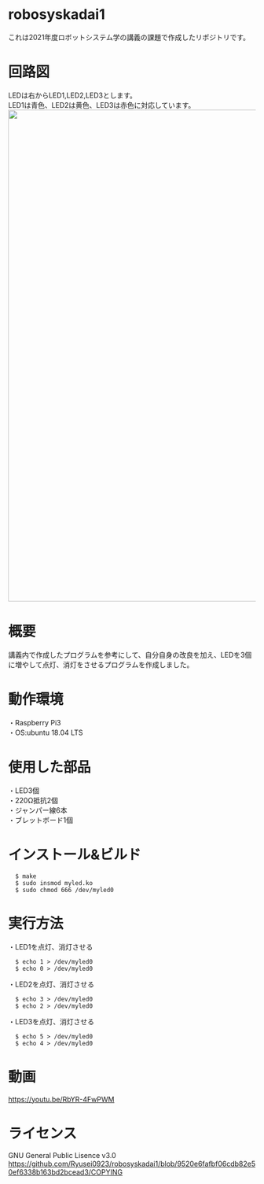 # robosyskadai1  
これは2021年度ロボットシステム学の講義の課題で作成したリポジトリです。
# 回路図 
LEDは右からLED1,LED2,LED3とします。  
LED1は青色、LED2は黄色、LED3は赤色に対応しています。  
<img src="https://user-images.githubusercontent.com/95923905/146581184-9f449ff9-57dd-408d-bbba-96befdfac01d.png" width="1000px">
# 概要  
講義内で作成したプログラムを参考にして、自分自身の改良を加え、LEDを3個に増やして点灯、消灯をさせるプログラムを作成しました。
# 動作環境  
・Raspberry Pi3  
・OS:ubuntu 18.04 LTS  
# 使用した部品
・LED3個  
・220Ω抵抗2個  
・ジャンパー線6本  
・ブレットボード1個   
# インストール&ビルド    
       
      $ make
      $ sudo insmod myled.ko
      $ sudo chmod 666 /dev/myled0  
# 実行方法  
・LED1を点灯、消灯させる  
       
      $ echo 1 > /dev/myled0
      $ echo 0 > /dev/myled0  
・LED2を点灯、消灯させる  
       
      $ echo 3 > /dev/myled0
      $ echo 2 > /dev/myled0  
・LED3を点灯、消灯させる  
       
      $ echo 5 > /dev/myled0
      $ echo 4 > /dev/myled0  
# 動画  
https://youtu.be/RbYR-4FwPWM  
# ライセンス  
GNU General Public Lisence v3.0  
https://github.com/Ryusei0923/robosyskadai1/blob/9520e6fafbf06cdb82e50ef6338b163bd2bcead3/COPYING
